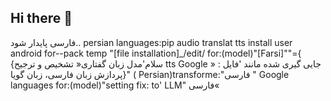 ## Hi there 👋

<!--
**QBitcoins/QBitcoins** is a ✨ _special_ ✨ repository because its `README.md` (this file) appears on your GitHub profile.

Here are some ideas to get you started:

- 🔭 I’m currently working on ...
- 🌱 I’m currently learning ...
- 👯 I’m looking to collaborate on ...
- 🤔 I’m looking for help with ...
- 💬 Ask me about ...
- 📫 How to reach me: ...
- 😄 Pronouns: ...
- ⚡ Fun fact: ...
-->
 فارسی پایدار شود.. 
 persian languages:pip audio translat tts install<settings>
  user android for--pack temp "<android>[file installation]_/edit/ for:(model)"[Farsi]""={ 
 {سلام'مدل زبان گفتاری« تشخیص و ترجیح tts Google » : جایی گیری شده  مانند 'فایل پردازش زبان فارسی، زبان گویا}" 
 ( Persian)transforme:"فارسی "
Google languages for:(model)"setting fix: to' LLM" فارسی«